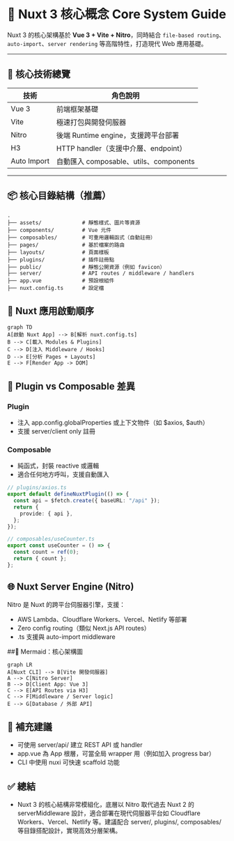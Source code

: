 # 🚀 Nuxt 3 核心概念 Core System Guide

Nuxt 3 的核心架構基於 **Vue 3 + Vite + Nitro**，同時結合 `file-based routing`、`auto-import`、`server rendering` 等高階特性，打造現代 Web 應用基礎。

---

## 🔧 核心技術總覽

| 技術        | 角色說明                               |
| ----------- | -------------------------------------- |
| Vue 3       | 前端框架基礎                           |
| Vite        | 極速打包與開發伺服器                   |
| Nitro       | 後端 Runtime engine，支援跨平台部署    |
| H3          | HTTP handler（支援中介層、endpoint）   |
| Auto Import | 自動匯入 composable、utils、components |

---

## 📦 核心目錄結構（推薦）

```plaintext
.
├── assets/             # 靜態樣式、圖片等資源
├── components/         # Vue 元件
├── composables/        # 可重用邏輯函式（自動註冊）
├── pages/              # 基於檔案的路由
├── layouts/            # 頁面樣板
├── plugins/            # 插件註冊點
├── public/             # 靜態公開資源（例如 favicon）
├── server/             # API routes / middleware / handlers
├── app.vue             # 預設根組件
├── nuxt.config.ts      # 設定檔
```

## 🔁 Nuxt 應用啟動順序

```mermaid
graph TD
A[啟動 Nuxt App] --> B[解析 nuxt.config.ts]
B --> C[載入 Modules & Plugins]
C --> D[注入 Middleware / Hooks]
D --> E[分析 Pages + Layouts]
E --> F[Render App -> DOM]
```

## 🔌 Plugin vs Composable 差異

### Plugin

- 注入 app.config.globalProperties 或上下文物件（如 $axios, $auth）
- 支援 server/client only 註冊

### Composable

- 純函式，封裝 reactive 或邏輯
- 適合任何地方呼叫，支援自動匯入

```ts
// plugins/axios.ts
export default defineNuxtPlugin(() => {
  const api = $fetch.create({ baseURL: "/api" });
  return {
    provide: { api },
  };
});

// composables/useCounter.ts
export const useCounter = () => {
  const count = ref(0);
  return { count };
};
```

## 🌐 Nuxt Server Engine (Nitro)

Nitro 是 Nuxt 的跨平台伺服器引擎，支援：

- AWS Lambda、Cloudflare Workers、Vercel、Netlify 等部署
- Zero config routing（類似 Next.js API routes）
- .ts 支援與 auto-import middleware

##🧬 Mermaid：核心架構圖

```mermaid
graph LR
A[Nuxt CLI] --> B[Vite 開發伺服器]
A --> C[Nitro Server]
B --> D[Client App: Vue 3]
C --> E[API Routes via H3]
C --> F[Middleware / Server logic]
E --> G[Database / 外部 API]
```

## 🧠 補充建議

- 可使用 server/api/ 建立 REST API 或 handler
- app.vue 為 App 根層，可當全局 wrapper 用（例如加入 progress bar）
- CLI 中使用 nuxi 可快速 scaffold 功能

## ✅ 總結

- Nuxt 3 的核心結構非常模組化，底層以 Nitro 取代過去 Nuxt 2 的 serverMiddleware 設計，適合部署在現代伺服器平台如 Cloudflare Workers、Vercel、Netlify 等。建議配合 server/, plugins/, composables/ 等目錄搭配設計，實現高效分層架構。
